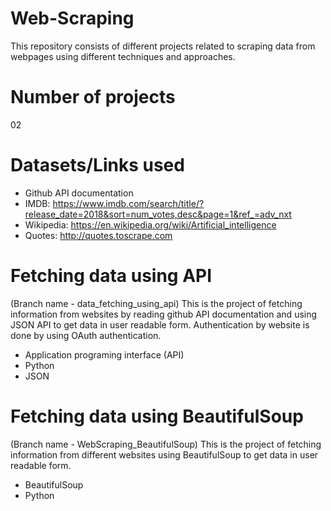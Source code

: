 # Web-Scraping
This repository consists of different projects related to scraping data from webpages using different techniques and approaches.

# Number of projects
02

# Datasets/Links used
- Github API documentation
- IMDB: https://www.imdb.com/search/title/?release_date=2018&sort=num_votes,desc&page=1&ref_=adv_nxt
- Wikipedia: https://en.wikipedia.org/wiki/Artificial_intelligence
- Quotes: http://quotes.toscrape.com

# Fetching data using API
(Branch name - data_fetching_using_api) This is the project of fetching information from websites by reading github API documentation and using JSON API to get data in user readable form. Authentication by website is done by using OAuth authentication.
- Application programing interface (API)
- Python
- JSON

# Fetching data using BeautifulSoup
(Branch name - WebScraping_BeautifulSoup) This is the project of fetching information from different websites using BeautifulSoup to get data in user readable form.
- BeautifulSoup
- Python
